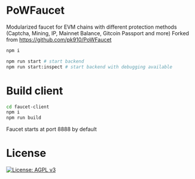 # PoWFaucet

Modularized faucet for EVM chains with different protection methods (Captcha, Mining, IP, Mainnet Balance, Gitcoin Passport and more)
Forked from https://github.com/pk910/PoWFaucet

```sh
npm i

npm run start # start backend 
npm run start:inspect # start backend with debugging available
```

# Build client

```sh
cd faucet-client
npm i
npm run build
```

Faucet starts at port 8888 by default

# License

[![License: AGPL v3](https://img.shields.io/badge/License-AGPL%20v3-blue.svg)](https://www.gnu.org/licenses/agpl-3.0)
